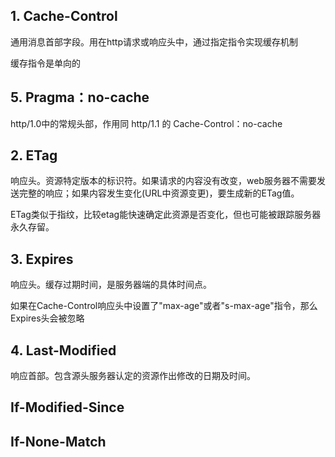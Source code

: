 ## 1. Cache-Control
通用消息首部字段。用在http请求或响应头中，通过指定指令实现缓存机制

缓存指令是单向的

## 5. Pragma：no-cache
http/1.0中的常规头部，作用同 http/1.1 的 Cache-Control：no-cache

## 2. ETag
响应头。资源特定版本的标识符。如果请求的内容没有改变，web服务器不需要发送完整的响应；如果内容发生变化(URL中资源变更)，要生成新的ETag值。

ETag类似于指纹，比较etag能快速确定此资源是否变化，但也可能被跟踪服务器永久存留。

## 3. Expires
响应头。缓存过期时间，是服务器端的具体时间点。

如果在Cache-Control响应头中设置了"max-age"或者"s-max-age"指令，那么Expires头会被忽略

## 4. Last-Modified
响应首部。包含源头服务器认定的资源作出修改的日期及时间。
[](https://www.jianshu.com/p/97af02525339)

## If-Modified-Since

## If-None-Match


